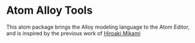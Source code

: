 # Atom Alloy Tools

This atom package brings the Alloy modeling language to the Atom Editor, and is inspired by the previous work of
[Hiroaki Mikami](https://github.com/HiroakiMikami/atom-alloy)
